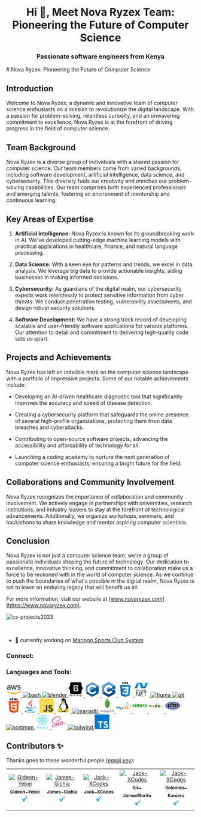<h1 align="center">Hi 👋, Meet Nova Ryzex Team: Pioneering the Future of Computer Science</h1>
<h3 align="center">Passionate software engineers from Kenya</h3>
# Nova Ryzex: Pioneering the Future of Computer Science

## Introduction

Welcome to Nova Ryzex, a dynamic and innovative team of computer science enthusiasts on a mission to revolutionize the digital landscape. With a passion for problem-solving, relentless curiosity, and an unwavering commitment to excellence, Nova Ryzex is at the forefront of driving progress in the field of computer science.

## Team Background

Nova Ryzex is a diverse group of individuals with a shared passion for computer science. Our team members come from varied backgrounds, including software development, artificial intelligence, data science, and cybersecurity. This diversity fuels our creativity and enriches our problem-solving capabilities. Our team comprises both experienced professionals and emerging talents, fostering an environment of mentorship and continuous learning.

## Key Areas of Expertise

1. **Artificial Intelligence:** Nova Ryzex is known for its groundbreaking work in AI. We've developed cutting-edge machine learning models with practical applications in healthcare, finance, and natural language processing.

2. **Data Science:** With a keen eye for patterns and trends, we excel in data analysis. We leverage big data to provide actionable insights, aiding businesses in making informed decisions.

3. **Cybersecurity:** As guardians of the digital realm, our cybersecurity experts work relentlessly to protect sensitive information from cyber threats. We conduct penetration testing, vulnerability assessments, and design robust security solutions.

4. **Software Development:** We have a strong track record of developing scalable and user-friendly software applications for various platforms. Our attention to detail and commitment to delivering high-quality code sets us apart.

## Projects and Achievements

Nova Ryzex has left an indelible mark on the computer science landscape with a portfolio of impressive projects. Some of our notable achievements include:

- Developing an AI-driven healthcare diagnostic tool that significantly improves the accuracy and speed of disease detection.

- Creating a cybersecurity platform that safeguards the online presence of several high-profile organizations, protecting them from data breaches and cyberattacks.

- Contributing to open-source software projects, advancing the accessibility and affordability of technology for all.

- Launching a coding academy to nurture the next generation of computer science enthusiasts, ensuring a bright future for the field.

## Collaborations and Community Involvement

Nova Ryzex recognizes the importance of collaboration and community involvement. We actively engage in partnerships with universities, research institutions, and industry leaders to stay at the forefront of technological advancements. Additionally, we organize workshops, seminars, and hackathons to share knowledge and mentor aspiring computer scientists.

## Conclusion

Nova Ryzex is not just a computer science team; we're a group of passionate individuals shaping the future of technology. Our dedication to excellence, innovative thinking, and commitment to collaboration make us a force to be reckoned with in the world of computer science. As we continue to push the boundaries of what's possible in the digital realm, Nova Ryzex is set to leave an enduring legacy that will benefit us all.

For more information, visit our website at [www.novaryzex.com](https://www.novaryzex.com).

<p align="left"> <img src="https://komarev.com/ghpvc/?username=cs-projects2023&label=Profile%20views&color=0e75b6&style=flat" alt="cs-projects2023" /> </p>

<p align="left"> <a href="https://twitter.com/" target="blank"><img src="https://img.shields.io/twitter/follow/?logo=twitter&style=for-the-badge" alt="" /></a> </p>

- 🔭 currently working on [Maringo Sports Club System](https://github.com/CS-PROJECTS2023/MSCS-MongoDB/)

<h3 align="left">Connect:</h3>
<p align="left">
</p>





<h3 align="left">Languages and Tools:</h3>
<p align="left"> <a href="https://aws.amazon.com" target="_blank" rel="noreferrer"> <img src="https://raw.githubusercontent.com/devicons/devicon/master/icons/amazonwebservices/amazonwebservices-original-wordmark.svg" alt="aws" width="40" height="40"/> </a> <a href="https://www.gnu.org/software/bash/" target="_blank" rel="noreferrer"> <img src="https://www.vectorlogo.zone/logos/gnu_bash/gnu_bash-icon.svg" alt="bash" width="40" height="40"/> </a> <a href="https://www.blender.org/" target="_blank" rel="noreferrer"> <img src="https://download.blender.org/branding/community/blender_community_badge_white.svg" alt="blender" width="40" height="40"/> </a> <a href="https://getbootstrap.com" target="_blank" rel="noreferrer"> <img src="https://raw.githubusercontent.com/devicons/devicon/master/icons/bootstrap/bootstrap-plain-wordmark.svg" alt="bootstrap" width="40" height="40"/> </a> <a href="https://www.cprogramming.com/" target="_blank" rel="noreferrer"> <img src="https://raw.githubusercontent.com/devicons/devicon/master/icons/c/c-original.svg" alt="c" width="40" height="40"/> </a> <a href="https://www.w3schools.com/cpp/" target="_blank" rel="noreferrer"> <img src="https://raw.githubusercontent.com/devicons/devicon/master/icons/cplusplus/cplusplus-original.svg" alt="cplusplus" width="40" height="40"/> </a> <a href="https://www.w3schools.com/css/" target="_blank" rel="noreferrer"> <img src="https://raw.githubusercontent.com/devicons/devicon/master/icons/css3/css3-original-wordmark.svg" alt="css3" width="40" height="40"/> </a> <a href="https://dotnet.microsoft.com/" target="_blank" rel="noreferrer"> <img src="https://raw.githubusercontent.com/devicons/devicon/master/icons/dot-net/dot-net-original-wordmark.svg" alt="dotnet" width="40" height="40"/> </a> <a href="https://www.figma.com/" target="_blank" rel="noreferrer"> <img src="https://www.vectorlogo.zone/logos/figma/figma-icon.svg" alt="figma" width="40" height="40"/> </a> <a href="https://git-scm.com/" target="_blank" rel="noreferrer"> <img src="https://www.vectorlogo.zone/logos/git-scm/git-scm-icon.svg" alt="git" width="40" height="40"/> </a> <a href="https://www.w3.org/html/" target="_blank" rel="noreferrer"> <img src="https://raw.githubusercontent.com/devicons/devicon/master/icons/html5/html5-original-wordmark.svg" alt="html5" width="40" height="40"/> </a> <a href="https://www.java.com" target="_blank" rel="noreferrer"> <img src="https://raw.githubusercontent.com/devicons/devicon/master/icons/java/java-original.svg" alt="java" width="40" height="40"/> </a> <a href="https://developer.mozilla.org/en-US/docs/Web/JavaScript" target="_blank" rel="noreferrer"> <img src="https://raw.githubusercontent.com/devicons/devicon/master/icons/javascript/javascript-original.svg" alt="javascript" width="40" height="40"/> </a> <a href="https://www.linux.org/" target="_blank" rel="noreferrer"> <img src="https://raw.githubusercontent.com/devicons/devicon/master/icons/linux/linux-original.svg" alt="linux" width="40" height="40"/> </a> <a href="https://mariadb.org/" target="_blank" rel="noreferrer"> <img src="https://www.vectorlogo.zone/logos/mariadb/mariadb-icon.svg" alt="mariadb" width="40" height="40"/> </a> <a href="https://www.mongodb.com/" target="_blank" rel="noreferrer"> <img src="https://raw.githubusercontent.com/devicons/devicon/master/icons/mongodb/mongodb-original-wordmark.svg" alt="mongodb" width="40" height="40"/> </a> <a href="https://www.mysql.com/" target="_blank" rel="noreferrer"> <img src="https://raw.githubusercontent.com/devicons/devicon/master/icons/mysql/mysql-original-wordmark.svg" alt="mysql" width="40" height="40"/> </a> <a href="https://www.nginx.com" target="_blank" rel="noreferrer"> <img src="https://raw.githubusercontent.com/devicons/devicon/master/icons/nginx/nginx-original.svg" alt="nginx" width="40" height="40"/> </a> <a href="https://nodejs.org" target="_blank" rel="noreferrer"> <img src="https://raw.githubusercontent.com/devicons/devicon/master/icons/nodejs/nodejs-original-wordmark.svg" alt="nodejs" width="40" height="40"/> </a> <a href="https://www.php.net" target="_blank" rel="noreferrer"> <img src="https://raw.githubusercontent.com/devicons/devicon/master/icons/php/php-original.svg" alt="php" width="40" height="40"/> </a> <a href="https://postman.com" target="_blank" rel="noreferrer"> <img src="https://www.vectorlogo.zone/logos/getpostman/getpostman-icon.svg" alt="postman" width="40" height="40"/> </a> <a href="https://reactjs.org/" target="_blank" rel="noreferrer"> <img src="https://raw.githubusercontent.com/devicons/devicon/master/icons/react/react-original-wordmark.svg" alt="react" width="40" height="40"/> </a> <a href="https://sass-lang.com" target="_blank" rel="noreferrer"> <img src="https://raw.githubusercontent.com/devicons/devicon/master/icons/sass/sass-original.svg" alt="sass" width="40" height="40"/> </a> <a href="https://tailwindcss.com/" target="_blank" rel="noreferrer"> <img src="https://www.vectorlogo.zone/logos/tailwindcss/tailwindcss-icon.svg" alt="tailwind" width="40" height="40"/> </a> <a href="https://www.typescriptlang.org/" target="_blank" rel="noreferrer"> <img src="https://raw.githubusercontent.com/devicons/devicon/master/icons/typescript/typescript-original.svg" alt="typescript" width="40" height="40"/> </a> </p>




## Contributors ✨

Thanks goes to these wonderful people ([emoji key](https://allcontributors.org/docs/en/emoji-key)):

<!-- ALL-CONTRIBUTORS-LIST:START - Do not remove or modify this section -->
<!-- prettier-ignore-start -->
<!-- markdownlint-disable -->
<table>
  <tbody>
    <tr>
      <td align="center">
       <a href="https://github.com/Gideon-Yebei"><img src="https://avatars.githubusercontent.com/u/145453820?s=96&v=4" width="100px;" alt="Gideon-Yebei"/>
         <br/><sub><b>Gideon-Yebei</b></sub></a><br/>
       <a href="https://github.com/CS-PROJECTS2023/CS-PROJECTS2023/commits?author=Gideon-Yebei" title="commits"><img src="https://raw.githubusercontent.com/CS-PROJECTS2023/CS-PROJECTS2023/main/commit.jpeg" width="45px"/></a>
     </td>
      <td align="center">
       <a href="https://github.com/jamesgichia"><img src="https://avatars.githubusercontent.com/u/135699100?v=4" width="100px;" alt="James-Gichia"/>
         <br/><sub><b>James-Gichia</b></sub></a><br/>
       <a href="https://github.com/CS-PROJECTS2023/CS-PROJECTS2023/commits?author=jamesgichia" title="commits"><img src="https://raw.githubusercontent.com/CS-PROJECTS2023/CS-PROJECTS2023/main/commit.jpeg" width="45px"/></a>
     </td>
      <td align="center">
       <a href="https://github.com/Jack-XCodes"><img src="https://avatars.githubusercontent.com/u/106697639?v=4" width="100px;" alt="Jack-XCodes"/>
         <br/><sub><b>Jack-XCodes</b></sub></a><br/>
       <a href="https://github.com/CS-PROJECTS2023/CS-PROJECTS2023/commits?author=Jack-XCodes" title="commits"><img src="https://raw.githubusercontent.com/CS-PROJECTS2023/CS-PROJECTS2023/main/commit.jpeg" width="45px"/></a>
     </td>
      <td align="center">
       <a href="https://github.com/Sir-JamesMuritu"><img src="https://avatars.githubusercontent.com/u/139228073?v=4" width="100px;" alt="Jack-XCodes"/>
         <br/><sub><b>Sir-JamesMuritu</b></sub></a><br/>
       <a href="https://github.com/CS-PROJECTS2023/CS-PROJECTS2023/commits?author=Sir-JamesMuritu" title="commits"><img src="https://raw.githubusercontent.com/CS-PROJECTS2023/CS-PROJECTS2023/main/commit.jpeg" width="45px"/></a>
     </td>
      <td align="center">
       <a href="https://github.com/20407002036"><img src="https://avatars.githubusercontent.com/u/122340682?v=4" width="100px;" alt="Jack-XCodes"/>
         <br/><sub><b>Solomon-Kaniaru</b></sub></a><br/>
       <a href="https://github.com/CS-PROJECTS2023/CS-PROJECTS2023/commits?author=20407002036" title="commits"><img src="https://raw.githubusercontent.com/CS-PROJECTS2023/CS-PROJECTS2023/main/commit.jpeg" width="45px"/></a>
     </td>
    </tr>
  </tbody>
</table>
<!-- markdownlint-restore -->
<!-- prettier-ignore-end -->

<!-- ALL-CONTRIBUTORS-LIST:END -->
